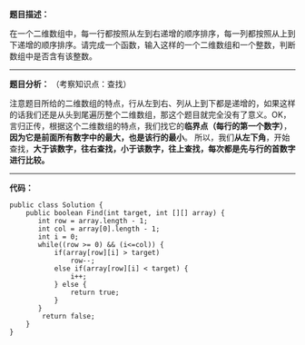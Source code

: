 **题目描述：**

在一个二维数组中，每一行都按照从左到右递增的顺序排序，每一列都按照从上到下递增的顺序排序。请完成一个函数，输入这样的一个二维数组和一个整数，判断数组中是否含有该整数。

-----------
**题目分析：**
（考察知识点：查找）

注意题目所给的二维数组的特点，行从左到右、列从上到下都是递增的，如果这样的话我们还是从头到尾遍历整个二维数组，那这个题目就完全没有了意义。OK，言归正传，根据这个二维数组的特点，我们找它的**临界点（每行的第一个数字）**，**因为它是前面所有数字中的最大，也是该行的最小**。
所以，我们**从左下角**，开始查找，**大于该数字，往右查找，小于该数字，往上查找，每次都是先与行的首数字进行比较。**

-----------

**代码：**
```
public class Solution {
    public boolean Find(int target, int [][] array) {
       int row = array.length - 1;
       int col = array[0].length - 1;
       int i = 0;
       while((row >= 0) && (i<=col)) {
           if(array[row][i] > target)
               row--;
           else if(array[row][i] < target) {
               i++;
           } else {
               return true;
           }
       }
		return false;
    }
}
```